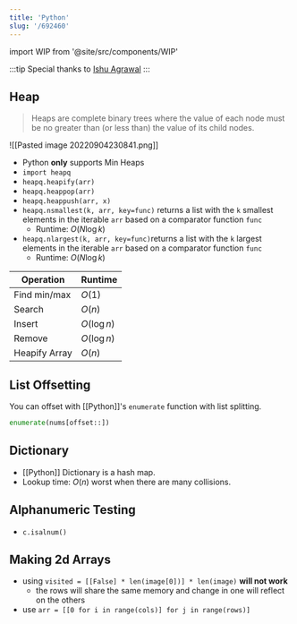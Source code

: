 ```yaml
---
title: 'Python'
slug: '/692460'
---
```


import WIP from '@site/src/components/WIP'

<WIP />

:::tip
Special thanks to [Ishu Agrawal](https://github.com/ishuagrawal)
:::

## Heap

> Heaps are complete binary trees where the value of each node must be no greater than (or less than) the value of its child nodes.

![[Pasted image 20220904230841.png]]

- Python **only** supports Min Heaps
- `import heapq`
- `heapq.heapify(arr)`
- `heapq.heappop(arr)`
- `heapq.heappush(arr, x)`
- `heapq.nsmallest(k, arr, key=func)` returns a list with the `k` smallest elements in the iterable `arr` based on a comparator function `func`
  - Runtime: $O(N \log k)$
- `heapq.nlargest(k, arr, key=func)`returns a list with the `k` largest elements in the iterable `arr` based on a comparator function `func`
  - Runtime: $O(N \log k)$

| Operation     | Runtime     |
| ------------- | ----------- |
| Find min/max  | $O(1)$      |
| Search        | $O(n)$      |
| Insert        | $O(\log n)$ |
| Remove        | $O(\log n)$ |
| Heapify Array | $O(n)$      |

## List Offsetting

You can offset with [[Python]]'s `enumerate` function with list splitting.

```python
enumerate(nums[offset::])
```

## Dictionary

- [[Python]] Dictionary is a hash map.
- Lookup time: $O(n)$ worst when there are many collisions.

## Alphanumeric Testing

- `c.isalnum()`

## Making 2d Arrays

- using `visited = [[False] * len(image[0])] * len(image)` **will not work**
	- the rows will share the same memory and change in one will reflect on the others
- use `arr = [[0 for i in range(cols)] for j in range(rows)]`